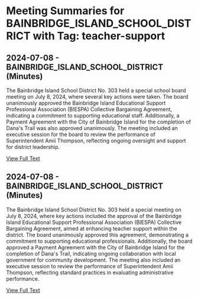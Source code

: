 # Meeting Summaries for BAINBRIDGE_ISLAND_SCHOOL_DISTRICT with Tag: teacher-support

## 2024-07-08 - BAINBRIDGE_ISLAND_SCHOOL_DISTRICT (Minutes)

The Bainbridge Island School District No. 303 held a special school board meeting on July 8, 2024, where several key actions were taken. The board unanimously approved the Bainbridge Island Educational Support Professional Association (BIESPA) Collective Bargaining Agreement, indicating a commitment to supporting educational staff. Additionally, a Payment Agreement with the City of Bainbridge Island for the completion of Dana's Trail was also approved unanimously. The meeting included an executive session for the board to review the performance of Superintendent Amii Thompson, reflecting ongoing oversight and support for district leadership.

[View Full Text](https://raw.githubusercontent.com/VoronoiPerspectives/WashingtonStateSchoolBoardExplorer/refs/heads/main/data/countries/usa/states/wa/counties/kitsap/school_boards/bainbridge_island_school_district/2024/2024-07-08-minutes.txt)

## 2024-07-08 - BAINBRIDGE_ISLAND_SCHOOL_DISTRICT (Minutes)

The Bainbridge Island School District No. 303 held a special meeting on July 8, 2024, where key actions included the approval of the Bainbridge Island Educational Support Professional Association (BIESPA) Collective Bargaining Agreement, aimed at enhancing teacher support within the district. The board unanimously approved this agreement, demonstrating a commitment to supporting educational professionals. Additionally, the board approved a Payment Agreement with the City of Bainbridge Island for the completion of Dana's Trail, indicating ongoing collaboration with local government for community development. The meeting also included an executive session to review the performance of Superintendent Amii Thompson, reflecting standard practices in evaluating administrative performance.

[View Full Text](https://raw.githubusercontent.com/VoronoiPerspectives/WashingtonStateSchoolBoardExplorer/refs/heads/main/data/countries/usa/states/wa/counties/kitsap/school_boards/bainbridge_island_school_district/2024/2024-07-08-draft-minutes.txt)

